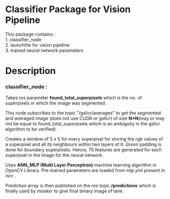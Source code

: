 # Classifier Package for Vision Pipeline
This package contains : <br/>
	1. classifier_node <br/>
	2. launchfile for vision pipeline <br/>
	3. trained neural network parameters

# Description
### classifier_node :
Takes ros parameter **found_total_superpixels** which is the no. of superpixels in which the image was segmented. 

This node subscribes to the topic "/gslicr/averages" to get the segmented and averaged image (does not use CUDA or gslicr) of size **N\*N**(may or may not be equal to found_total_superpixels which is an ambiguity in the gslicr algorithm to be verified) .

Creates a window of 5 x 5 for every superpixel for storing the rgb values of a superpixel and all its neighbours within two layers of it. *Green* padding is done for boundary superpixels. Hence, 75 features are generated for each superpixel in the image for the neural network.

Uses **ANN_MLP (Multi Layer Perceptron)** machine learning algorithm in OpenCV Library. Pre-trained parameters are loaded from *mlp.yml* present in /src . 

Prediction array is then published on the ros topic **/predictions** which is finally used by *masker* to give final binary image of lane.
